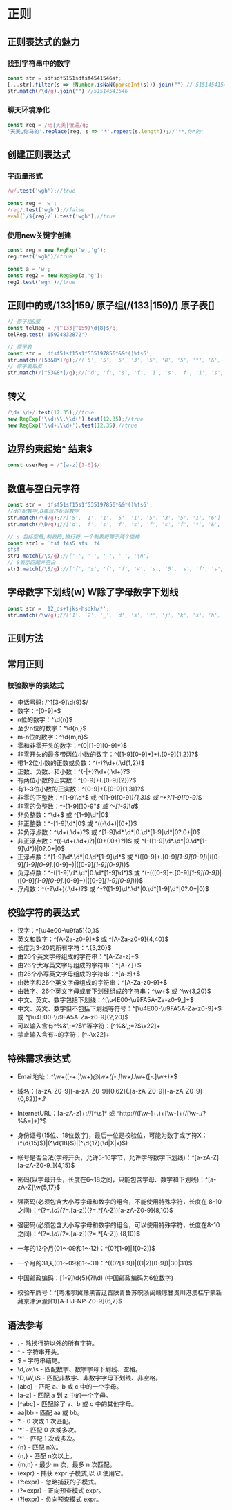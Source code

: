 # 正则

## 正则表达式的魅力
### 找到字符串中的数字
```js
const str = sdfsdf5151sdfsf4541546sf;
[...str].filter(s => !Number.isNaN(parseInt(s))).join("") // 51514541546
str.match(/\d/g).join("") //51514541546
```
### 聊天环境净化
```js
const reg = /马|天美|傻逼/g;
'天美,你马的'.replace(reg, s => '*'.repeat(s.length));//'**,你*的'
```

## 创建正则表达式

### 字面量形式
```js
/w/.test('wgh');//true

const reg = 'w';
/reg/.test('wgh');//false
eval(`/${reg}/`).test('wgh');//true
```

### 使用new关键字创建
```js
const reg = new RegExp('w','g');
reg.test('wgh')//true

const a = 'w';
const reg2 = new RegExp(a,'g');
reg2.test('wgh')//true
```

## 正则中的或/133|159/ 原子组(/(133|159)/) 原子表[]
```js
// 原子组&或
const telReg = /(^133|^159)\d{8}$/g;
telReg.test('15924832872')

// 原子表
const str = 'dfsf51sf15s1f535197856*&&*()%fs6';
str.match(/[53&8*]/g);//['5', '5', '5', '3', '5', '8', '5', '*', '&', '&', '*']
// 原子表取反
str.match(/[^53&8*]/g);//['d', 'f', 's', 'f', '1', 's', 'f', '1', 's', '1', 'f', '1', '9', '7', '6', '(', ')', '%', 'f', 's', '6']
```

## 转义
```js
/\d+.\d+/.test(12.35);//true
new RegExp('\\d+\\.\\d+').test(12.35);//true
new RegExp('\\d+.\\d+').test(12.35);//true
```

## 边界约束起始^ 结束$
```js
const userReg = /^[a-z]{1-6}$/
```

## 数值与空白元字符
```js
const str = 'dfsf51sf15s1f535197856*&&*()%fs6';
//d匹配数字,D表示匹配非数字
str.match(/\d/g);//['5', '1', '1', '5', '1', '5', '3', '5', '1', '6']
str.match(/\D/g);//['d', 'f', 's', 'f', 's', 'f', 's', 'f', '*', '&', '&', '*', '(', ')', '%', 'f', 's']

// s 包括空格,制表符,换行符,一个制表符等于两个空格
const str1 = `fsf f4s5 sfs  f4
sfsf`
str1.match(/\s/g);//[' ', ' ', ' ', ' ', '\n']
// S表示匹配非空白
str1.match(/\S/g);//['f', 's', 'f', 'f', '4', 's', '5', 's', 'f', 's', 'f', '4', 's', 'f', 's', 'f']
```

## 字母数字下划线(w) W除了字母数字下划线
```js
const str = '12_ds+fjks-hsdkh/*';
str.match(/\w/g);//['1', '2', '_', 'd', 's', 'f', 'j', 'k', 's', 'h', 's', 'd', 'k', 'h']
```

## 正则方法

## 常用正则

### 校验数字的表达式
- 电话号码: /^1[3-9]\d{9}$/
- 数字：^[0-9]*$
- n位的数字：^\d{n}$
- 至少n位的数字：^\d{n,}$
- m-n位的数字：^\d{m,n}$
- 零和非零开头的数字：^(0|[1-9][0-9]*)$
- 非零开头的最多带两位小数的数字：^([1-9][0-9]*)+(\.[0-9]{1,2})?$
- 带1-2位小数的正数或负数：^(\-)?\d+(\.\d{1,2})$
- 正数、负数、和小数：^(\-|\+)?\d+(\.\d+)?$
- 有两位小数的正实数：^[0-9]+(\.[0-9]{2})?$
- 有1~3位小数的正实数：^[0-9]+(\.[0-9]{1,3})?$
- 非零的正整数：^[1-9]\d*$ 或 ^([1-9][0-9]*){1,3}$ 或 ^\+?[1-9][0-9]*$
- 非零的负整数：^\-[1-9][]0-9"*$ 或 ^-[1-9]\d*$
- 非负整数：^\d+$ 或 ^[1-9]\d*|0$
- 非正整数：^-[1-9]\d*|0$ 或 ^((-\d+)|(0+))$
- 非负浮点数：^\d+(\.\d+)?$ 或 ^[1-9]\d*\.\d*|0\.\d*[1-9]\d*|0?\.0+|0$
- 非正浮点数：^((-\d+(\.\d+)?)|(0+(\.0+)?))$ 或 ^(-([1-9]\d*\.\d*|0\.\d*[1-9]\d*))|0?\.0+|0$
- 正浮点数：^[1-9]\d*\.\d*|0\.\d*[1-9]\d*$ 或 ^(([0-9]+\.[0-9]*[1-9][0-9]*)|([0-9]*[1-9][0-9]*\.[0-9]+)|([0-9]*[1-9][0-9]*))$
- 负浮点数：^-([1-9]\d*\.\d*|0\.\d*[1-9]\d*)$ 或 ^(-(([0-9]+\.[0-9]*[1-9][0-9]*)|([0-9]*[1-9][0-9]*\.[0-9]+)|([0-9]*[1-9][0-9]*)))$
- 浮点数：^(-?\d+)(\.\d+)?$ 或 ^-?([1-9]\d*\.\d*|0\.\d*[1-9]\d*|0?\.0+|0)$
 
## 校验字符的表达式

- 汉字：^[\u4e00-\u9fa5]{0,}$
- 英文和数字：^[A-Za-z0-9]+$ 或 ^[A-Za-z0-9]{4,40}$
- 长度为3-20的所有字符：^.{3,20}$
- 由26个英文字母组成的字符串：^[A-Za-z]+$
- 由26个大写英文字母组成的字符串：^[A-Z]+$
- 由26个小写英文字母组成的字符串：^[a-z]+$
- 由数字和26个英文字母组成的字符串：^[A-Za-z0-9]+$
- 由数字、26个英文字母或者下划线组成的字符串：^\w+$ 或 ^\w{3,20}$
- 中文、英文、数字包括下划线：^[\u4E00-\u9FA5A-Za-z0-9_]+$
- 中文、英文、数字但不包括下划线等符号：^[\u4E00-\u9FA5A-Za-z0-9]+$ 或 ^[\u4E00-\u9FA5A-Za-z0-9]{2,20}$
- 可以输入含有^%&',;=?$\"等字符：[^%&',;=?$\x22]+
- 禁止输入含有~的字符：[^~\x22]+

## 特殊需求表达式

- Email地址：^\w+([-+.]\w+)*@\w+([-.]\w+)*\.\w+([-.]\w+)*$

- 域名：[a-zA-Z0-9][-a-zA-Z0-9]{0,62}(\.[a-zA-Z0-9][-a-zA-Z0-9]{0,62})+\.?

- InternetURL：[a-zA-z]+://[^\s]* 或 ^http://([\w-]+\.)+[\w-]+(/[\w-./?%&=]*)?$

- 身份证号(15位、18位数字)，最后一位是校验位，可能为数字或字符X：(^\d{15}$)|(^\d{18}$)|(^\d{17}(\d|X|x)$)

- 帐号是否合法(字母开头，允许5-16字节，允许字母数字下划线)：^[a-zA-Z][a-zA-Z0-9_]{4,15}$

- 密码(以字母开头，长度在6~18之间，只能包含字母、数字和下划线)：^[a-zA-Z]\w{5,17}$

- 强密码(必须包含大小写字母和数字的组合，不能使用特殊字符，长度在 8-10 之间)：^(?=.*\d)(?=.*[a-z])(?=.*[A-Z])[a-zA-Z0-9]{8,10}$

- 强密码(必须包含大小写字母和数字的组合，可以使用特殊字符，长度在8-10之间)：^(?=.*\d)(?=.*[a-z])(?=.*[A-Z]).{8,10}$

[//]: # (- 日期格式:^\d{4}-\d{1,2}-\d{1,2})

- 一年的12个月(01～09和1～12)：^(0?[1-9]|1[0-2])$

- 一个月的31天(01～09和1～31)：^((0?[1-9])|((1|2)[0-9])|30|31)$

- 中国邮政编码：[1-9]\d{5}(?!\d) (中国邮政编码为6位数字)

[//]: # (- IPv4地址：&#40;&#40;2&#40;5[0-5]|[0-4]\d&#41;&#41;|[0-1]?\d{1,2}&#41;&#40;\.&#40;&#40;2&#40;5[0-5]|[0-4]\d&#41;&#41;|[0-1]?\d{1,2}&#41;&#41;{3})

- 校验车牌号：^[粤湘鄂冀豫黑吉辽晋陕青鲁苏皖浙闽赣琼甘贵川港澳桂宁蒙新藏京津沪渝]{1}[A-HJ-NP-Z0-9]{6,7}$
 
## 语法参考
- . - 除换行符以外的所有字符。
- ^ - 字符串开头。
- $ - 字符串结尾。
- \d,\w,\s - 匹配数字、数字字母下划线、空格。
- \D,\W,\S - 匹配非数字、非数字字母下划线、非空格。
- [abc] - 匹配 a、b 或 c 中的一个字母。
- [a-z] - 匹配 a 到 z 中的一个字母。
- [^abc] - 匹配除了 a、b 或 c 中的其他字母。
- aa|bb - 匹配 aa 或 bb。
- ? - 0 次或 1 次匹配。
- '*' - 匹配 0 次或多次。
- '*' - 匹配 1 次或多次。
- {n} - 匹配 n次。
- {n,} - 匹配 n次以上。
- {m,n} - 最少 m 次，最多 n 次匹配。
- (expr) - 捕获 expr 子模式,以 \1 使用它。
- (?:expr) - 忽略捕获的子模式。
- (?=expr) - 正向预查模式 expr。
- (?!expr) - 负向预查模式 expr。
